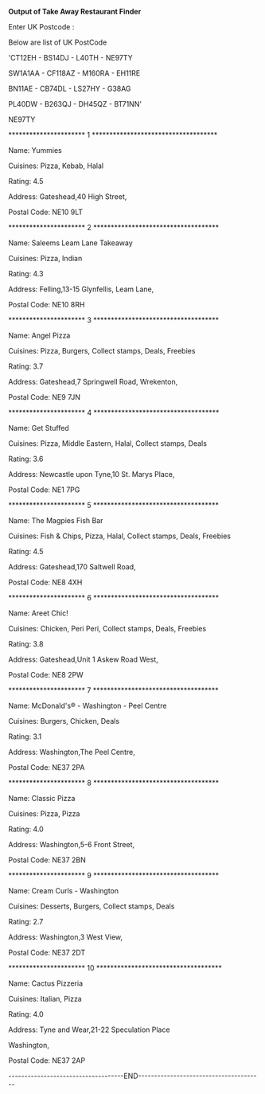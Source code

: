 

**Output of Take Away Restaurant Finder**

Enter UK Postcode : 

Below are list of UK PostCode 

'CT12EH - BS14DJ - L40TH - NE97TY

SW1A1AA - CF118AZ - M160RA - EH11RE

BN11AE - CB74DL - LS27HY - G38AG

PL40DW - B263QJ - DH45QZ - BT71NN' 

NE97TY

********************** 1 ************************************

Name: Yummies

Cuisines: Pizza,	Kebab,	Halal

Rating: 4.5

Address: Gateshead,40 High Street, 

Postal Code: NE10 9LT

********************** 2 ************************************

Name: Saleems Leam Lane Takeaway

Cuisines: Pizza,	Indian

Rating: 4.3

Address: Felling,13-15 Glynfellis, Leam Lane, 

Postal Code: NE10 8RH

********************** 3 ************************************

Name: Angel Pizza

Cuisines: Pizza,	Burgers,	Collect stamps,	Deals,	Freebies

Rating: 3.7

Address: Gateshead,7 Springwell Road, Wrekenton, 

Postal Code: NE9 7JN

********************** 4 ************************************

Name: Get Stuffed

Cuisines: Pizza,	Middle Eastern,	Halal,	Collect stamps,	Deals

Rating: 3.6

Address: Newcastle upon Tyne,10 St. Marys Place, 

Postal Code: NE1 7PG

********************** 5 ************************************

Name: The Magpies Fish Bar

Cuisines: Fish & Chips,	Pizza,	Halal,	Collect stamps,	Deals,	Freebies

Rating: 4.5

Address: Gateshead,170 Saltwell Road, 

Postal Code: NE8 4XH

********************** 6 ************************************

Name: Areet Chic!

Cuisines: Chicken,	Peri Peri,	Collect stamps,	Deals,	Freebies

Rating: 3.8

Address: Gateshead,Unit 1 Askew Road West, 

Postal Code: NE8 2PW

********************** 7 ************************************

Name: McDonald's® - Washington - Peel Centre

Cuisines: Burgers,	Chicken,	Deals

Rating: 3.1

Address: Washington,The Peel Centre, 

Postal Code: NE37 2PA

********************** 8 ************************************

Name: Classic Pizza

Cuisines: Pizza,	Pizza

Rating: 4.0

Address: Washington,5-6 Front Street, 

Postal Code: NE37 2BN

********************** 9 ************************************

Name: Cream Curls - Washington

Cuisines: Desserts,	Burgers,	Collect stamps,	Deals

Rating: 2.7

Address: Washington,3 West View, 

Postal Code: NE37 2DT

********************** 10 ************************************

Name: Cactus Pizzeria

Cuisines: Italian,	Pizza

Rating: 4.0

Address: Tyne and Wear,21-22 Speculation Place

Washington, 

Postal Code: NE37 2AP

------------------------------------END---------------------------------------
